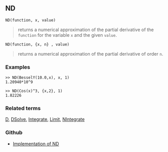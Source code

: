 ## ND 
 
```
ND(function, x, value)
```

> returns a numerical approximation of the partial derivative of the `function` for the variable `x` and the given `value`.
 
```
ND(function, {x, n} , value)
```

> returns a numerical approximation of the partial derivative of order `n`.

### Examples

```
>> ND(BesselY(10.0,x), x, 1) 
1.20940*10^9

>> ND(Cos(x)^3, {x,2}, 1) 
1.82226
```

### Related terms 
[D](D.md), [DSolve](DSolve.md), [Integrate](Integrate.md), [Limit](Limit.md), [NIntegrate](NIntegrate.md)

### Github

* [Implementation of ND](https://github.com/axkr/symja_android_library/blob/master/symja_android_library/matheclipse-core/src/main/java/org/matheclipse/core/reflection/system/ND.java#L60) 
